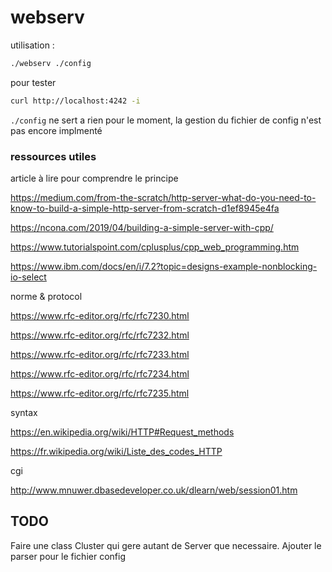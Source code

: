 # webserv

utilisation :

``` sh
./webserv ./config
```

pour tester 
``` sh
curl http://localhost:4242 -i
```

`./config` ne sert a rien pour le moment, la gestion du fichier de config n'est pas encore implmenté

### ressources utiles

article à lire pour comprendre le principe

https://medium.com/from-the-scratch/http-server-what-do-you-need-to-know-to-build-a-simple-http-server-from-scratch-d1ef8945e4fa

https://ncona.com/2019/04/building-a-simple-server-with-cpp/

https://www.tutorialspoint.com/cplusplus/cpp_web_programming.htm

https://www.ibm.com/docs/en/i/7.2?topic=designs-example-nonblocking-io-select

norme & protocol

https://www.rfc-editor.org/rfc/rfc7230.html

https://www.rfc-editor.org/rfc/rfc7232.html

https://www.rfc-editor.org/rfc/rfc7233.html

https://www.rfc-editor.org/rfc/rfc7234.html

https://www.rfc-editor.org/rfc/rfc7235.html

syntax 

https://en.wikipedia.org/wiki/HTTP#Request_methods

https://fr.wikipedia.org/wiki/Liste_des_codes_HTTP

cgi 

http://www.mnuwer.dbasedeveloper.co.uk/dlearn/web/session01.htm


## TODO

Faire une class Cluster qui gere autant de Server que necessaire.
Ajouter le parser pour le fichier config

